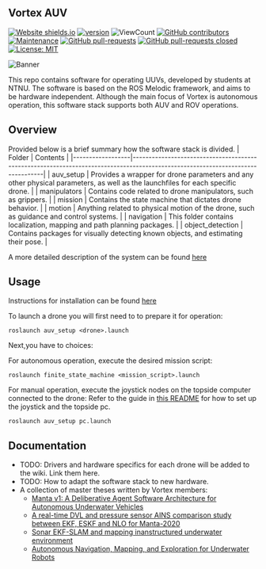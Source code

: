 ## Vortex AUV
[![Website shields.io](https://img.shields.io/website-up-down-green-red/http/shields.io.svg)](http://vortexntnu.no)
[![version](https://img.shields.io/badge/version-1.0.0-blue)](https://GitHub.com/vortexntnu/manta-auv/releases/)
![ViewCount](https://views.whatilearened.today/views/github/vortexntnu/manta-auv.svg)
[![GitHub contributors](https://img.shields.io/github/contributors/vortexntnu/manta-auv.svg)](https://GitHub.com/vortexntnu/manta-auv/graphs/contributors/)
[![Maintenance](https://img.shields.io/badge/Maintained%3F-yes-green.svg)](https://GitHub.com/vortexntnu/manta-auv/graphs/commit-activity)
[![GitHub pull-requests](https://img.shields.io/github/issues-pr/vortexntnu/manta-auv.svg)](https://GitHub.com/vortexntnu/manta-auv/pulls)
[![GitHub pull-requests closed](https://img.shields.io/github/issues-pr-closed/vortexntnu/manta-auv.svg)](https://GitHub.com/vortexntnu/manta-auv/pulls)
[![License: MIT](https://img.shields.io/badge/License-MIT-yellow.svg)](https://opensource.org/licenses/MIT)

![Banner](docs/banner_image.png)

This repo contains software for operating UUVs, developed by students at NTNU. The software is based on the ROS Melodic framework, and aims to be hardware independent. Although the main focus of Vortex is autonomous operation, this software stack supports both AUV and ROV operations.

## Overview
Provided below is a brief summary how the software stack is divided.
| Folder           |  Contents  |
|------------------|--------------------------------------------------------------------------------------------------------------------------------|
| auv_setup        | Provides a wrapper for drone parameters and any other physical parameters, as well as the launchfiles for each specific drone. |
| manipulators     | Contains code related to drone manipulators, such as grippers. |
| mission          | Contains the state machine that dictates drone behavior. |
| motion           | Anything related to physical motion of the drone, such as guidance and control systems. |
| navigation       | This folder contains localization, mapping and path planning packages. | 
| object_detection | Contains packages for visually detecting known objects, and estimating their pose. |


A more detailed description of the system can be found [here](https://miro.com/app/board/o9J_lV3eIZc=/)

## Usage
Instructions for installation can be found [here](https://github.com/vortexntnu/Vortex-AUV/wiki/Software-installation)

To launch a drone you will first need to to prepare it for operation:
```
roslaunch auv_setup <drone>.launch
```

Next,you have to choices:

For autonomous operation, execute the desired mission script:
 ```
roslaunch finite_state_machine <mission_script>.launch
```

For manual operation, execute the joystick nodes on the topside computer connected to the drone:
Refer to the guide in [this README](./auv_setup/README.md) for how to set up the joystick and the topside pc.
```
roslaunch auv_setup pc.launch
```


## Documentation
* TODO: Drivers and hardware specifics for each drone will be added to the wiki. Link them here.
* TODO: How to adapt the software stack to new hardware.
* A collection of master theses written by Vortex members:
  *   [Manta v1: A Deliberative Agent Software Architecture for Autonomous Underwater Vehicles](https://github.com/vortexntnu/Vortex-AUV/blob/documentation/top-level_readme/docs/master_theses/Kristoffer%20Solberg%20(2020).pdf)
  *   [A real-time DVL and pressure sensor AINS comparison study between EKF, ESKF and NLO for Manta-2020](https://github.com/vortexntnu/Vortex-AUV/blob/documentation/top-level_readme/docs/master_theses/Oyvind%20Denvik%20(2020).pdf)
  *   [Sonar EKF-SLAM and mapping inanstructured underwater environment](https://github.com/vortexntnu/Vortex-AUV/blob/documentation/top-level_readme/docs/master_theses/Ambj%C3%B8rn%20Waldum%20(2020).pdf)
  *   [Autonomous Navigation, Mapping, and Exploration for Underwater Robots](https://github.com/vortexntnu/Vortex-AUV/blob/documentation/top-level_readme/docs/master_theses/V%C3%A5ge%2C%20Utbjoe%2C%20Gjerden%20og%20Engebretsen%20(2019).pdf)

